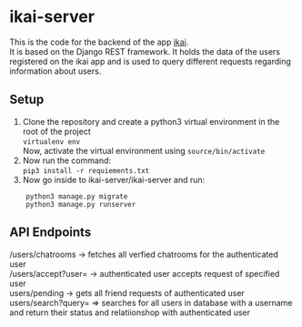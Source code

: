 # ikai-server
This is the code for the backend of the app [ikai](https://github.com/mhk19/ikai). <br /> It is based on the Django REST framework.
It holds the data of the users registered on the ikai app and is used to query different requests regarding information about users.
## Setup
1. Clone the repository and create a python3 virtual environment in the root of the project <br />
```virtualenv env``` <br />
Now, activate the virtual environment using ```source/bin/activate```
2. Now run the command: <br />
``` pip3 install -r requiements.txt ``` <br />
3. Now go inside to ikai-server/ikai-server and run:
``` python3 manage.py makemigrations
    python3 manage.py migrate
    python3 manage.py runserver 
```
## API Endpoints
/users/chatrooms -> fetches all verfied chatrooms for the authenticated user <br />
/users/accept?user=<username> -> authenticated user accepts request of specified user <br />
users/pending -> gets all friend requests of authenticated user <br />
users/search?query=<searchquery> => searches for all users in database with a username and return their status and relatiionshop with authenticated user
